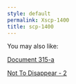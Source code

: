 ```yaml
---
style: default
permalink: Xscp-1400
title: scp-1400
---
```

You may also like:

[Document 315-a](http://scp-wiki.net/scp-315-a)

[Not To Disappear - 2](http://scp-wiki.net/not-to-disappear-2)
